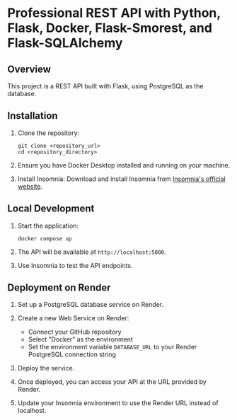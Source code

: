 # Professional REST API with Python, Flask, Docker, Flask-Smorest, and Flask-SQLAlchemy

## Overview

This project is a REST API built with Flask, using PostgreSQL as the database.
 
## Installation
 
1. Clone the repository:
   ```
   git clone <repository_url>
   cd <repository_directory>
   ```
 
2. Ensure you have Docker Desktop installed and running on your machine.
 
3. Install Insomnia:
   Download and install Insomnia from [Insomnia's official website](https://insomnia.rest/download).
 
## Local Development
 
1. Start the application:
   ```
   docker compose up
   ```
 
2. The API will be available at `http://localhost:5000`.
 
3. Use Insomnia to test the API endpoints.
 
## Deployment on Render
 
1. Set up a PostgreSQL database service on Render.
 
2. Create a new Web Service on Render:
   - Connect your GitHub repository
   - Select "Docker" as the environment
   - Set the environment variable `DATABASE_URL` to your Render PostgreSQL connection string
 
3. Deploy the service.
 
4. Once deployed, you can access your API at the URL provided by Render.
 
5. Update your Insomnia environment to use the Render URL instead of localhost.
